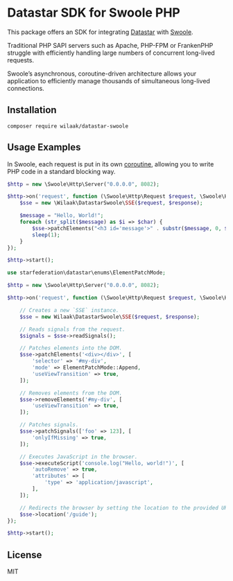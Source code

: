 # Datastar SDK for Swoole PHP

This package offers an SDK for integrating [Datastar](https://data-star.dev) with [Swoole](https://wiki.swoole.com/en/#/).

Traditional PHP SAPI servers such as Apache, PHP-FPM or FrankenPHP struggle with efficiently handling large numbers of concurrent long-lived requests.

Swoole’s asynchronous, coroutine-driven architecture allows your application to efficiently manage thousands of simultaneous long-lived connections.

## Installation

    composer require wilaak/datastar-swoole

## Usage Examples

In Swoole, each request is put in its own [coroutine](https://wiki.swoole.com/en/#/coroutine), allowing you to write PHP code in a standard blocking way.

```PHP
$http = new \Swoole\Http\Server("0.0.0.0", 8082);

$http->on('request', function (\Swoole\Http\Request $request, \Swoole\Http\Response $response) {
    $sse = new \Wilaak\DatastarSwoole\SSE($request, $response);

    $message = "Hello, World!";
    foreach (str_split($message) as $i => $char) {
        $sse->patchElements("<h3 id='message'>" . substr($message, 0, $i + 1) . "</h3>");
        sleep(1);
    }
});

$http->start();
```

```php
use starfederation\datastar\enums\ElementPatchMode;

$http = new \Swoole\Http\Server("0.0.0.0", 8082);

$http->on('request', function (\Swoole\Http\Request $request, \Swoole\Http\Response $response) {

    // Creates a new `SSE` instance.
    $sse = new Wilaak\DatastarSwoole\SSE($request, $response);

    // Reads signals from the request.
    $signals = $sse->readSignals();

    // Patches elements into the DOM.
    $sse->patchElements('<div></div>', [
        'selector' => '#my-div',
        'mode' => ElementPatchMode::Append,
        'useViewTransition' => true,
    ]);

    // Removes elements from the DOM.
    $sse->removeElements('#my-div', [
        'useViewTransition' => true,
    ]);

    // Patches signals.
    $sse->patchSignals(['foo' => 123], [
        'onlyIfMissing' => true,
    ]);

    // Executes JavaScript in the browser.
    $sse->executeScript('console.log("Hello, world!")', [
        'autoRemove' => true,
        'attributes' => [
            'type' => 'application/javascript',
        ],
    ]);

    // Redirects the browser by setting the location to the provided URI.
    $sse->location('/guide');
});

$http->start();
```

## License

MIT